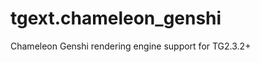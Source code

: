 tgext.chameleon_genshi
======================

Chameleon Genshi rendering engine support for TG2.3.2+
